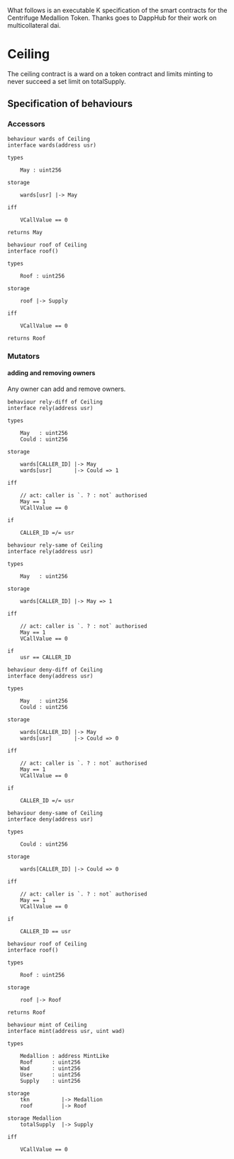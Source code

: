 What follows is an executable K specification of the smart contracts for the Centrifuge Medallion Token. Thanks goes to DappHub for their work on multicollateral dai.

# Ceiling
The ceiling contract is a ward on a token contract and limits minting to never succeed a set limit on totalSupply.

## Specification of behaviours

### Accessors

```act
behaviour wards of Ceiling 
interface wards(address usr)

types

    May : uint256

storage

    wards[usr] |-> May

iff

    VCallValue == 0

returns May
```


```act
behaviour roof of Ceiling
interface roof()

types

    Roof : uint256

storage

    roof |-> Supply

iff

    VCallValue == 0

returns Roof
```


### Mutators


#### adding and removing owners

Any owner can add and remove owners.

```act
behaviour rely-diff of Ceiling 
interface rely(address usr)

types

    May   : uint256
    Could : uint256

storage

    wards[CALLER_ID] |-> May
    wards[usr]       |-> Could => 1

iff

    // act: caller is `. ? : not` authorised
    May == 1
    VCallValue == 0

if

    CALLER_ID =/= usr
```

```act
behaviour rely-same of Ceiling
interface rely(address usr)

types

    May   : uint256

storage

    wards[CALLER_ID] |-> May => 1

iff

    // act: caller is `. ? : not` authorised
    May == 1
    VCallValue == 0

if
    usr == CALLER_ID
```

```act
behaviour deny-diff of Ceiling
interface deny(address usr)

types

    May   : uint256
    Could : uint256

storage

    wards[CALLER_ID] |-> May
    wards[usr]       |-> Could => 0

iff

    // act: caller is `. ? : not` authorised
    May == 1
    VCallValue == 0

if

    CALLER_ID =/= usr
```

```act
behaviour deny-same of Ceiling
interface deny(address usr)

types

    Could : uint256

storage

    wards[CALLER_ID] |-> Could => 0

iff

    // act: caller is `. ? : not` authorised
    May == 1
    VCallValue == 0

if

    CALLER_ID == usr
```

```
behaviour roof of Ceiling 
interface roof()

types

    Roof : uint256

storage

    roof |-> Roof 

returns Roof
```


```act
behaviour mint of Ceiling
interface mint(address usr, uint wad)

types
     
    Medallion : address MintLike
    Roof      : uint256
    Wad       : uint256
    User      : uint256
    Supply    : uint256

storage
    tkn          |-> Medallion
    roof         |-> Roof

storage Medallion 
    totalSupply  |-> Supply
    
iff 

    VCallValue == 0

```

